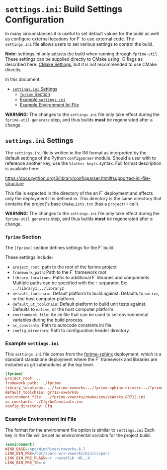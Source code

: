 # `settings.ini`: Build Settings Configuration

In many circumstances it is useful to set default values for the build as well as configure external
locations for F´ to use external code. The `settings.ini` file allows users to set various settings
to control the build.

**Note:** settings.ini only adjusts the build when running through `fprime-util`. These settings can
be supplied directly to CMake using -D flags as described here: [CMake
Settings](../dev/cmake-settings.md), but it is not recommended to use CMake directly.

In this document:
- [`settings.ini` Settings](#settingsini-settings)
    - [`fprime` Section](#fprime-section)
    - [Example `settings.ini`](#example-settingsini)
    - [Example Environment Ini File](#example-environment-ini-file)

**WARNING:** The changes to the `settings.ini` file only take effect during the `fprime-util
generate` step, and thus builds **must** be regenerated after a change.

## `settings.ini` Settings

The `settings.ini` file is written in the INI format as interpreted by the default settings of the
Python `configparser` module. Should a user with to reference another key, use the `%(other key)s`
syntax. Full format description is available here:

https://docs.python.org/3/library/configparser.html#supported-ini-file-structure

This file is expected in the directory of the an F´ deployment and affects only the deployment it is
defined in. This directory is the same directory that contains the project's base `CMakeLists.txt`
(has a `project()` call).

**WARNING:** The changes to the `settings.ini` file only take effect during the `fprime-util
generate` step, and thus builds **must** be regenerated after a change.

### `fprime` Section

The `[fprime]` section defines settings for the F´ build.

These settings include:

- `project_root`: path to the root of the fprime project
- `framework_path`: Path to the F´ framework root
- `library_locations`: Paths to additional F´ libraries and components. Multiple paths can be
  specified with the `:` separator. Ex: `../library1:../library2`
- `default_toolchain`: Default platform to build against. Defaults to `native`, or the host
  computer platform.
- `default_ut_toolchain`: Default platform to build unit tests against. Defaults to `native`, or the host
  computer platform.
- `environment_file`: An ini file that can be used to set environmental variables during the build
  process.
- `ac_constants`: Path to autocode constants ini file.
- `config_directory`: Path to configuration header directory.

### Example `settings.ini`

This `settings.ini` file comes from the [fprime-sphinx](https://github.com/fprime-community/fprime-sphinx)
deployment, which is a standard standalone deployment where the F´ framework and libraries are included
as git submodules at the top level.

```ini
[fprime]
project_root: ..
framework_path: ../fprime
library_locations: ../fprime-vxworks:../fprime-sphinx-drivers:../fprime-jplffs
default_toolchain: gr712-vxworks6
environment_file: ../fprime-vxworks/cmake/env/VxWorks-GR712.ini
ac_constants: ./Cfg/AcConstants.ini
config_directory: Cfg
```

### Example Environment Ini File

The format for the environment file option is similar to `settings.ini`
Each key in the file will be set as environmental variable for the project build.

```ini
[environment]
WIND_BASE=/opt/WindRiver/vxworks-6.7
LINK_BIN_PRE=/opt/sparc-wrs-vxworks/bin/ccsparc
LINK_BIN_PRE_FLAGS=-r -nostdlib -Wl,-X
LINK_BIN_PRE_TO=-o
```
